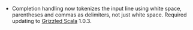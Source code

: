 * Completion handling now tokenizes the input line using white space,
  parentheses and commas as delimiters, not just white space. Required
  updating to [Grizzled Scala][] 1.0.3.

[Grizzled Scala]: http://bmc.github.com/grizzled-scala/
